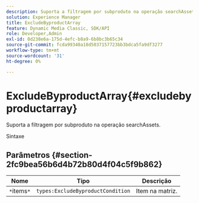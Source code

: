 ```yaml
---
description: Suporta a filtragem por subproduto na operação searchAssets.
solution: Experience Manager
title: ExcludeByproductArray
feature: Dynamic Media Classic, SDK/API
role: Developer,Admin
exl-id: 0d238e6a-175d-4efc-b8a9-6b8bc3b65c34
source-git-commit: fcda99340a18d5037157723bb3bdca5fa9df3277
workflow-type: tm+mt
source-wordcount: '31'
ht-degree: 0%

---
```


# ExcludeByproductArray{#excludebyproductarray}

Suporta a filtragem por subproduto na operação searchAssets.

Sintaxe

## Parâmetros {#section-2fc9bea56b6d4b72b80d4f04c5f9b862}

| Nome | Tipo | Descrição |
|---|---|---|
| `*`items`*` | `types:ExcludeByproductCondition` | Item na matriz. |
